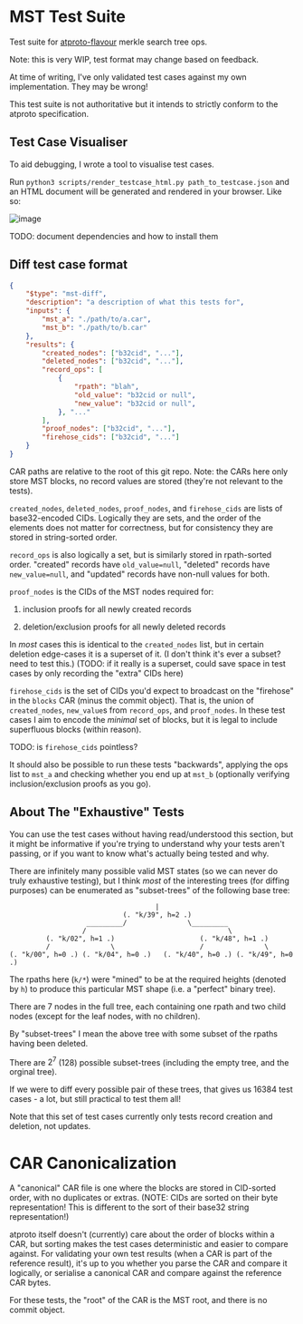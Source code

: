 # MST Test Suite

Test suite for [atproto-flavour](https://atproto.com/specs/repository) merkle search tree ops.

Note: this is very WIP, test format may change based on feedback.

At time of writing, I've only validated test cases against my own implementation. They may be wrong!

This test suite is not authoritative but it intends to strictly conform to the atproto specification.

## Test Case Visualiser

To aid debugging, I wrote a tool to visualise test cases.

Run `python3 scripts/render_testcase_html.py path_to_testcase.json` and an HTML document will be generated and rendered in your browser. Like so:

![image](https://github.com/user-attachments/assets/db6eeab3-2784-4b55-a346-0787ad03d1cc)

TODO: document dependencies and how to install them

## Diff test case format

```json
{
	"$type": "mst-diff",
	"description": "a description of what this tests for",
	"inputs": {
		"mst_a": "./path/to/a.car",
		"mst_b": "./path/to/b.car"
	},
	"results": {
		"created_nodes": ["b32cid", "..."],
		"deleted_nodes": ["b32cid", "..."],
		"record_ops": [
			{
				"rpath": "blah",
				"old_value": "b32cid or null",
				"new_value": "b32cid or null",
			}, "..."
		],
		"proof_nodes": ["b32cid", "..."],
		"firehose_cids": ["b32cid", "..."]
	}
}
```

CAR paths are relative to the root of this git repo. Note: the CARs here only store MST blocks, no record values are stored (they're not relevant to the tests).

`created_nodes`, `deleted_nodes`, `proof_nodes`, and `firehose_cids` are lists of base32-encoded CIDs. Logically they are sets, and the order of the elements does not matter for correctness, but for consistency they are stored in string-sorted order.

`record_ops` is also logically a set, but is similarly stored in rpath-sorted order. "created" records have `old_value=null`, "deleted" records have `new_value=null`, and "updated" records have non-null values for both.

`proof_nodes` is the CIDs of the MST nodes required for:

1. inclusion proofs for all newly created records

2. deletion/exclusion proofs for all newly deleted records

In *most* cases this is identical to the `created_nodes` list, but in certain deletion edge-cases it is a superset of it. (I don't think it's ever a subset? need to test this.) (TODO: if it really is a superset, could save space in test cases by only recording the "extra" CIDs here)

`firehose_cids` is the set of CIDs you'd expect to broadcast on the "firehose" in the `blocks` CAR (minus the commit object). That is, the union of `created_nodes`, `new_value`s from `record_ops`, and `proof_nodes`. In these test cases I aim to encode the *minimal* set of blocks, but it is legal to include superfluous blocks (within reason).

TODO: is `firehose_cids` pointless?

It should also be possible to run these tests "backwards", applying the ops list to `mst_a` and checking whether you end up at `mst_b` (optionally verifying inclusion/exclusion proofs as you go).

## About The "Exhaustive" Tests

You can use the test cases without having read/understood this section, but it might be informative if you're trying to understand why your tests aren't passing, or if you want to know what's actually being tested and why.

There are infinitely many possible valid MST states (so we can never do truly exhaustive testing), but I think *most* of the interesting trees (for diffing purposes) can be enumerated as "subset-trees" of the following base tree:

```
                                    |
                            (. "k/39", h=2 .)
                   _________/               \_________
                  /                                   \
         (. "k/02", h=1 .)                     (. "k/48", h=1 .)
         /               \                     /               \
(. "k/00", h=0 .) (. "k/04", h=0 .)   (. "k/40", h=0 .) (. "k/49", h=0 .)

```

The rpaths here (`k/*`) were "mined" to be at the required heights (denoted by `h`) to produce this particular MST shape (i.e. a "perfect" binary tree).

There are 7 nodes in the full tree, each containing one rpath and two child nodes (except for the leaf nodes, with no children).

By "subset-trees" I mean the above tree with some subset of the rpaths having been deleted.

There are $2^7$ (128) possible subset-trees (including the empty tree, and the orginal tree).

If we were to diff every possible pair of these trees, that gives us 16384 test cases - a lot, but still practical to test them all!

Note that this set of test cases currently only tests record creation and deletion, not updates.

# CAR Canonicalization

A "canonical" CAR file is one where the blocks are stored in CID-sorted order, with no duplicates or extras. (NOTE: CIDs are sorted on their byte representation! This is different to the sort of their base32 string representation!)

atproto itself doesn't (currently) care about the order of blocks within a CAR, but sorting makes the test cases deterministic and easier to compare against. For validating your own test results (when a CAR is part of the reference result), it's up to you whether you parse the CAR and compare it logically, or serialise a canonical CAR and compare against the reference CAR bytes.

For these tests, the "root" of the CAR is the MST root, and there is no commit object.

